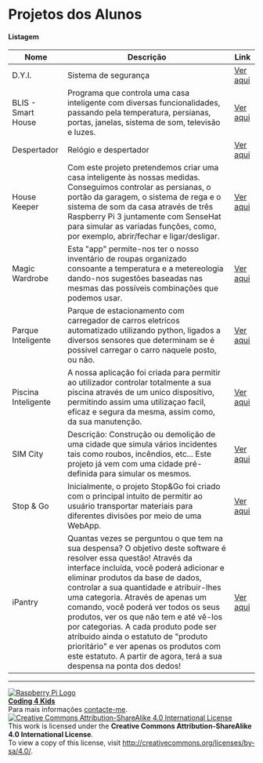 # Projetos dos Alunos  
  
#### Listagem  

|Nome  |Descrição  |Link  |  
|---|---|---|    
|D.Y.I.  |Sistema de segurança  |[Ver aqui](https://github.com/Coding4Kids/cidadeinteligente/tree/master/Projetos/Alarme)  |  
|BLIS - Smart House  |Programa que controla uma casa inteligente com diversas funcionalidades, passando pela temperatura, persianas, portas, janelas, sistema de som, televisão e luzes.  |[Ver aqui](https://github.com/Coding4Kids/cidadeinteligente/tree/master/Projetos/BLIS%20-%20Smart%20House)  |  
|Despertador  |Relógio e despertador  |[Ver aqui](https://github.com/Coding4Kids/cidadeinteligente/tree/master/Projetos/Despertador%20)  |  
|House Keeper  |Com este projeto pretendemos criar uma casa inteligente às nossas medidas. Conseguimos controlar as persianas, o portão da garagem, o sistema de rega e o sistema de som da casa através de três Raspberry Pi 3 juntamente com SenseHat para simular as variadas funções, como, por exemplo, abrir/fechar e ligar/desligar.  |[Ver aqui](https://github.com/Coding4Kids/cidadeinteligente/tree/master/Projetos/House%20Keeper)  |  
|Magic Wardrobe  |Esta "app" permite-nos ter o nosso inventário de roupas organizado consoante a temperatura e a metereologia dando-nos sugestões baseadas nas mesmas das possíveis combinações que podemos usar.  |[Ver aqui](https://github.com/Coding4Kids/cidadeinteligente/tree/master/Projetos/Magic%20Wardrobe)  |  
|Parque Inteligente  |Parque de estacionamento com carregador de carros eletricos automatizado utilizando python, ligados a diversos sensores que determinam se é possivel carregar o carro naquele posto, ou não.  |[Ver aqui](https://github.com/Coding4Kids/cidadeinteligente/tree/master/Projetos/Parque%20Inteligente)  |  
|Piscina Inteligente  |A nossa aplicação foi criada para permitir ao utilizador controlar totalmente a sua piscina através de um unico dispositivo, permitindo assim uma utilizaçao facil, eficaz e segura da mesma, assim como, da sua manutenção.  |[Ver aqui](https://github.com/Coding4Kids/cidadeinteligente/tree/master/Projetos/Piscina%20Inteligente)  |  
|SIM City  |Descrição: Construção ou demolição de uma cidade que simula vários incidentes tais como roubos, incêndios, etc... Este projeto já vem com uma cidade pré-definida para simular os mesmos.  |[Ver aqui](https://github.com/Coding4Kids/cidadeinteligente/tree/master/Projetos/SIM%20City)  |  
|Stop & Go  |Inicialmente, o projeto Stop&Go foi criado com o principal intuito de permitir ao usuário transportar materiais para diferentes divisões por meio de uma WebApp.   |[Ver aqui](https://github.com/Coding4Kids/cidadeinteligente/tree/master/Projetos/StopAndGo)  |  
|iPantry  |Quantas vezes se perguntou o que tem na sua despensa? O objetivo deste software é resolver essa questão! Através da interface incluída, você poderá adicionar e eliminar produtos da base de dados, controlar a sua quantidade e atribuir-lhes uma categoria. Através de apenas um comando, você poderá ver todos os seus produtos, ver os que não tem e até vê-los por categorias. A cada produto pode ser atríbuido ainda o estatuto de "produto prioritário" e ver apenas os produtos com este estatuto. A partir de agora, terá a sua despensa na ponta dos dedos!  |[Ver aqui](https://github.com/Coding4Kids/cidadeinteligente/tree/master/Projetos/iPantry)  |  
  
  
***  
[![Raspberry Pi Logo](https://upload.wikimedia.org/wikipedia/en/thumb/c/cb/Raspberry_Pi_Logo.svg/50px-Raspberry_Pi_Logo.svg.png)](http://raspberrypi.org)   
[**Coding 4 Kids**](http://coding4kids.github.io/coding4kids/)  
Para mais informações [contacte-me](mailto:nunofilipesantos@gmail.com).  
[![Creative Commons Attribution-ShareAlike 4.0 International License](https://licensebuttons.net/l/by-sa/4.0/88x31.png)](http://creativecommons.org/licenses/by-sa/4.0/)  
This work is licensed under the **Creative Commons Attribution-ShareAlike 4.0 International License**.  
To view a copy of this license, visit http://creativecommons.org/licenses/by-sa/4.0/.  
